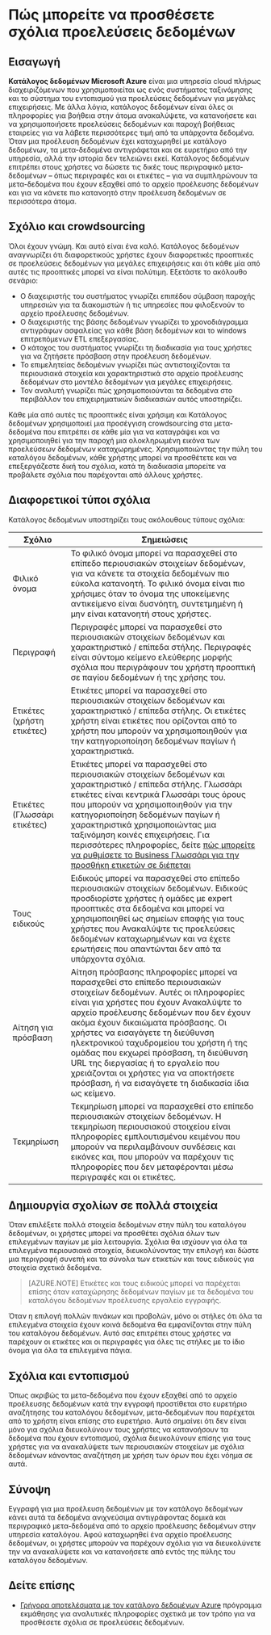 <properties
   pageTitle="Πώς μπορείτε να προσθέσετε σχόλια προελεύσεις δεδομένων | Microsoft Azure"
   description="Άρθρο διαδικασιών με την επισήμανση τρόπος για να προσθέσετε σχόλια δεδομένων παγίων στον κατάλογο δεδομένων Azure, όπως το φιλικό όνομα, ετικετών, περιγραφή και τους ειδικούς."
   services="data-catalog"
   documentationCenter=""
   authors="steelanddata"
   manager="NA"
   editor=""
   tags=""/>
<tags
   ms.service="data-catalog"
   ms.devlang="NA"
   ms.topic="article"
   ms.tgt_pltfrm="NA"
   ms.workload="data-catalog"
   ms.date="09/21/2016"
   ms.author="maroche"/>


# <a name="how-to-annotate-data-sources"></a>Πώς μπορείτε να προσθέσετε σχόλια προελεύσεις δεδομένων

## <a name="introduction"></a>Εισαγωγή
**Κατάλογος δεδομένων Microsoft Azure** είναι μια υπηρεσία cloud πλήρως διαχειριζόμενων που χρησιμοποιείται ως ενός συστήματος ταξινόμησης και το σύστημα του εντοπισμού για προελεύσεις δεδομένων για μεγάλες επιχειρήσεις. Με άλλα λόγια, κατάλογος δεδομένων είναι όλες οι πληροφορίες για βοήθεια στην άτομα ανακαλύψετε, να κατανοήσετε και να χρησιμοποιήσετε προελεύσεις δεδομένων και παροχή βοήθειας εταιρείες για να λάβετε περισσότερες τιμή από τα υπάρχοντα δεδομένα. Όταν μια προέλευση δεδομένων έχει καταχωρηθεί με κατάλογο δεδομένων, τα μετα-δεδομένα αντιγράφεται και σε ευρετήριο από την υπηρεσία, αλλά την ιστορία δεν τελειώνει εκεί. Κατάλογος δεδομένων επιτρέπει στους χρήστες να δώσετε τις δικές τους περιγραφικό μετα-δεδομένων – όπως περιγραφές και οι ετικέτες – για να συμπληρώνουν τα μετα-δεδομένα που έχουν εξαχθεί από το αρχείο προέλευσης δεδομένων και για να κάνετε πιο κατανοητό στην προέλευση δεδομένων σε περισσότερα άτομα.

## <a name="annotation-and-crowdsourcing"></a>Σχόλιο και crowdsourcing
Όλοι έχουν γνώμη. Και αυτό είναι ένα καλό.
Κατάλογος δεδομένων αναγνωρίζει ότι διαφορετικούς χρήστες έχουν διαφορετικές προοπτικές σε προελεύσεις δεδομένων για μεγάλες επιχειρήσεις και ότι κάθε μία από αυτές τις προοπτικές μπορεί να είναι πολύτιμη. Εξετάστε το ακόλουθο σενάριο:

* Ο διαχειριστής του συστήματος γνωρίζει επιπέδου σύμβαση παροχής υπηρεσιών για τα διακομιστών ή τις υπηρεσίες που φιλοξενούν το αρχείο προέλευσης δεδομένων.
* Ο διαχειριστής της βάσης δεδομένων γνωρίζει το χρονοδιάγραμμα αντιγράφων ασφαλείας για κάθε βάση δεδομένων και το windows επιτρεπόμενων ETL επεξεργασίας.
* Ο κάτοχος του συστήματος γνωρίζει τη διαδικασία για τους χρήστες για να ζητήσετε πρόσβαση στην προέλευση δεδομένων.
* Το επιμελητείας δεδομένων γνωρίζει πώς αντιστοιχίζονται τα περιουσιακά στοιχεία και χαρακτηριστικά στο αρχείο προέλευσης δεδομένων στο μοντέλο δεδομένων για μεγάλες επιχειρήσεις.
* Τον αναλυτή γνωρίζει πώς χρησιμοποιούνται τα δεδομένα στο περιβάλλον του επιχειρηματικών διαδικασιών αυτός υποστηρίζει.

Κάθε μία από αυτές τις προοπτικές είναι χρήσιμη και Κατάλογος δεδομένων χρησιμοποιεί μια προσέγγιση crowdsourcing στα μετα-δεδομένα που επιτρέπει σε κάθε μία για να καταγράψει και να χρησιμοποιηθεί για την παροχή μια ολοκληρωμένη εικόνα των προελεύσεων δεδομένων καταχωρημένες. Χρησιμοποιώντας την πύλη του καταλόγου δεδομένων, κάθε χρήστης μπορεί να προσθέτετε και να επεξεργάζεστε δική του σχόλια, κατά τη διαδικασία μπορείτε να προβάλετε σχόλια που παρέχονται από άλλους χρήστες.

## <a name="different-types-of-annotations"></a>Διαφορετικοί τύποι σχόλια
Κατάλογος δεδομένων υποστηρίζει τους ακόλουθους τύπους σχόλια:

| Σχόλιο     | Σημειώσεις                                                                                                                                                                                                                                                                                                                                                           |
|----------------|-----------------------------------------------------------------------------------------------------------------------------------------------------------------------------------------------------------------------------------------------------------------------------------------------------------------------------------------------------------------|
| Φιλικό όνομα  | Το φιλικό όνομα μπορεί να παρασχεθεί στο επίπεδο περιουσιακών στοιχείων δεδομένων, για να κάνετε τα στοιχεία δεδομένων πιο εύκολα κατανοητή. Το φιλικό όνομα είναι πιο χρήσιμες όταν το όνομα της υποκείμενης αντικείμενο είναι δυσνόητη, συντετμημένη ή μην είναι κατανοητή στους χρήστες.                                                                                                                            |
| Περιγραφή    | Περιγραφές μπορεί να παρασχεθεί στο περιουσιακών στοιχείων δεδομένων και χαρακτηριστικό / επίπεδα στήλης. Περιγραφές είναι σύντομο κείμενο ελεύθερης μορφής σχόλια που περιγράφουν του χρήστη προοπτική σε παγίου δεδομένων ή της χρήσης του.                                                                                                                                                              |
| Ετικέτες (χρήστη ετικέτες)          | Ετικέτες μπορεί να παρασχεθεί στο περιουσιακών στοιχείων δεδομένων και χαρακτηριστικό / επίπεδα στήλης. Οι ετικέτες χρήστη είναι ετικέτες που ορίζονται από το χρήστη που μπορούν να χρησιμοποιηθούν για την κατηγοριοποίηση δεδομένων παγίων ή χαρακτηριστικά.                                                                                                                                                                                                    |
| Ετικέτες (Γλωσσάρι ετικέτες)          | Ετικέτες μπορεί να παρασχεθεί στο περιουσιακών στοιχείων δεδομένων και χαρακτηριστικό / επίπεδα στήλης. Γλωσσάρι ετικέτες είναι κεντρικά Γλωσσάρι τους όρους που μπορούν να χρησιμοποιηθούν για την κατηγοριοποίηση δεδομένων παγίων ή χαρακτηριστικά χρησιμοποιώντας μια ταξινόμηση κοινές επιχειρήσεις. Για περισσότερες πληροφορίες, δείτε [πώς μπορείτε να ρυθμίσετε το Business Γλωσσάρι για την προσθήκη ετικετών σε διέπεται](data-catalog-how-to-business-glossary.md)                                                                                                                                                                                                    |
| Τους ειδικούς        | Ειδικούς μπορεί να παρασχεθεί στο επίπεδο περιουσιακών στοιχείων δεδομένων. Ειδικούς προσδιορίστε χρήστες ή ομάδες με expert προοπτικές στα δεδομένα και μπορεί να χρησιμοποιηθεί ως σημείων επαφής για τους χρήστες που Ανακαλύψτε τις προελεύσεις δεδομένων καταχωρημένων και να έχετε ερωτήσεις που απαντώνται δεν από τα υπάρχοντα σχόλια.  |
| Αίτηση για πρόσβαση | Αίτηση πρόσβασης πληροφορίες μπορεί να παρασχεθεί στο επίπεδο περιουσιακών στοιχείων δεδομένων. Αυτές οι πληροφορίες είναι για χρήστες που έχουν Ανακαλύψτε το αρχείο προέλευσης δεδομένων που δεν έχουν ακόμα έχουν δικαιώματα πρόσβασης. Οι χρήστες να εισαγάγετε τη διεύθυνση ηλεκτρονικού ταχυδρομείου του χρήστη ή της ομάδας που εκχωρεί πρόσβαση, τη διεύθυνση URL της διεργασίας ή το εργαλείο που χρειάζονται οι χρήστες για να αποκτήσετε πρόσβαση, ή να εισαγάγετε τη διαδικασία ίδια ως κείμενο. |
| Τεκμηρίωση | Τεκμηρίωση μπορεί να παρασχεθεί στο επίπεδο περιουσιακών στοιχείων δεδομένων. Η τεκμηρίωση περιουσιακού στοιχείου είναι πληροφορίες εμπλουτισμένου κειμένου που μπορούν να περιλαμβάνουν συνδέσεις και εικόνες και, που μπορούν να παρέχουν τις πληροφορίες που δεν μεταφέρονται μέσω περιγραφές και οι ετικέτες. |


## <a name="annotating-multiple-assets"></a>Δημιουργία σχολίων σε πολλά στοιχεία
Όταν επιλέξετε πολλά στοιχεία δεδομένων στην πύλη του καταλόγου δεδομένων, οι χρήστες μπορεί να προσθέτει σχόλια όλων των επιλεγμένων παγίων με μία λειτουργία. Σχόλια θα ισχύουν για όλα τα επιλεγμένα περιουσιακά στοιχεία, διευκολύνοντας την επιλογή και δώστε μια περιγραφή συνεπή και τα σύνολα των ετικετών και τους ειδικούς για στοιχεία σχετικά δεδομένα.

> [AZURE.NOTE] Ετικέτες και τους ειδικούς μπορεί να παρέχεται επίσης όταν καταχώρησης δεδομένων παγίων με τα δεδομένα του καταλόγου δεδομένων προέλευσης εργαλείο εγγραφής.

Όταν η επιλογή πολλών πινάκων και προβολών, μόνο οι στήλες ότι όλα τα επιλεγμένα στοιχεία έχουν κοινά δεδομένα θα εμφανίζονται στην πύλη του καταλόγου δεδομένων. Αυτό σας επιτρέπει στους χρήστες να παρέχουν οι ετικέτες και οι περιγραφές για όλες τις στήλες με το ίδιο όνομα για όλα τα επιλεγμένα πάγια.

## <a name="annotations-and-discovery"></a>Σχόλια και εντοπισμού
Όπως ακριβώς τα μετα-δεδομένα που έχουν εξαχθεί από το αρχείο προέλευσης δεδομένων κατά την εγγραφή προστίθεται στο ευρετήριο αναζήτησης του καταλόγου δεδομένων, μετα-δεδομένων που παρέχεται από το χρήστη είναι επίσης στο ευρετήριο. Αυτό σημαίνει ότι δεν είναι μόνο για σχόλια διευκολύνουν τους χρήστες να κατανοήσουν τα δεδομένα που έχουν εντοπισμού, σχόλια διευκολύνουν επίσης για τους χρήστες για να ανακαλύψετε των περιουσιακών στοιχείων με σχόλια δεδομένων κάνοντας αναζήτηση με χρήση των όρων που έχει νόημα σε αυτά.

## <a name="summary"></a>Σύνοψη
Εγγραφή για μια προέλευση δεδομένων με τον κατάλογο δεδομένων κάνει αυτά τα δεδομένα ανιχνεύσιμα αντιγράφοντας δομικά και περιγραφικό μετα-δεδομένα από το αρχείο προέλευσης δεδομένων στην υπηρεσία καταλόγου. Αφού καταχωρηθεί ένα αρχείο προέλευσης δεδομένων, οι χρήστες μπορούν να παρέχουν σχόλια για να διευκολύνετε την να ανακαλύψετε και να κατανοήσετε από εντός της πύλης του καταλόγου δεδομένων.

## <a name="see-also"></a>Δείτε επίσης
- [Γρήγορα αποτελέσματα με τον κατάλογο δεδομένων Azure](data-catalog-get-started.md) πρόγραμμα εκμάθησης για αναλυτικές πληροφορίες σχετικά με τον τρόπο για να προσθέσετε σχόλια σε προελεύσεις δεδομένων.
